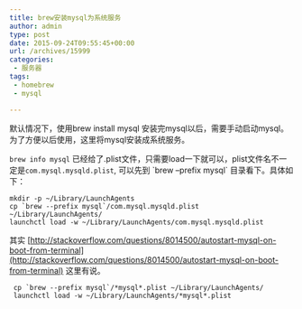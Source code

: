 ```yaml
---
title: brew安装mysql为系统服务
author: admin
type: post
date: 2015-09-24T09:55:45+00:00
url: /archives/15999
categories:
 - 服务器
tags:
 - homebrew
 - mysql

---
```

默认情况下，使用brew install mysql 安装完mysql以后，需要手动启动mysql。为了方便以后使用，这里将mysql安装成系统服务。

`brew info mysql` 已经给了.plist文件，只需要load一下就可以，plist文件名不一定是`com.mysql.mysqld.plist`, 可以先到 \`brew –prefix mysql\` 目录看下。具体如下：

```shell
mkdir -p ~/Library/LaunchAgents
cp `brew --prefix mysql`/com.mysql.mysqld.plist ~/Library/LaunchAgents/
launchctl load -w ~/Library/LaunchAgents/com.mysql.mysqld.plist
```

其实 [http://stackoverflow.com/questions/8014500/autostart-mysql-on-boot-from-terminal](http://stackoverflow.com/questions/8014500/autostart-mysql-on-boot-from-terminal) 这里有说。

``` shell
 cp `brew --prefix mysql`/*mysql*.plist ~/Library/LaunchAgents/
 launchctl load -w ~/Library/LaunchAgents/*mysql*.plist
```

